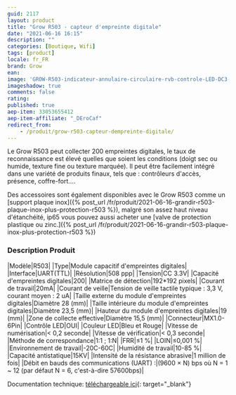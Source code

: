 ```yaml
---
guid: 2117
layout: product 
title: "Grow R503 - capteur d'empreinte digitale"
date: "2021-06-16 16:15"
description: ""
categories: [Boutique, Wifi]
tags: [product]
locale: fr_FR
brand: Grow
ean: 
image: 'GROW-R503-indicateur-annulaire-circulaire-rvb-controle-LED-DC3-3V-mx1-0-6-broches-Module.jpg'
imageshadow: true
comments: false
rating:  
published: true
aep-item: 33053655412
aep-item-affiliate: "_DEroCaf"
redirect_from: 
    - /produit/grow-r503-capteur-dempreinte-digitale/
---
```


Le Grow R503 peut collecter 200 empreintes digitales, le taux de reconnaissance est élevé quelles que soient les conditions (doigt sec ou humide, texture fine ou texture marquée). Il peut être facilement intégré dans une variété de produits finaux, tels que : contrôleurs d'accès, présence, coffre-fort....

Des accessoires sont également disponibles avec le Grow R503 comme un [support plaque inox]({% post_url /fr/produit/2021-06-16-grandir-r503-plaque-inox-plus-protection-r503 %}), malgré son assez haut niveau d'étanchéité, ip65 vous pouvez aussi acheter une [valve de protection plastique ou zinc.]({% post_url /fr/produit/2021-06-16-grandir-r503-plaque-inox-plus-protection-r503 %})

### Description Produit

|Modèle|R503|
|Type|Module capacitif d'empreintes digitales|
|Interface|UART(TTL)|
|Résolution|508 ppp|
|Tension|CC 3.3V|
|Capacité d'empreintes digitales|200|
|Matrice de détection|192*192 pixels|
|Courant de travail|20mA|
|Courant de veille|Tension de veille tactile typique : 3,3 V, courant moyen : 2 uA|
|Taille externe du module d'empreintes digitales|Diamètre 28 (mm)|
|Taille intérieure du module d'empreintes digitales|Diamètre 23,5 (mm)|
|Hauteur du module d'empreintes digitales|19 (mm)|
|Zone de collecte effective|Diamètre 15,5 (mm)|
|Connecteur|MX1.0-6Pin|
|Contrôle LED|OUI|
|Couleur LED|Bleu et Rouge|
|Vitesse de numérisation|&lt; 0,2 seconde|
|Vitesse de vérification|&lt; 0,3 seconde|
|Méthode de correspondance|1:1 ; 1:N|
|FRR|≤1 %|
|LOIN|≤0,001 %|
|Environnement de travail|-20C-60C|
|Humidité de travail|10-85 %|
|Capacité antistatique|15KV|
|Intensité de la résistance abrasive|1 million de fois|
|Débit en bauds des communications (UART) :|(9600 × N) bps où N = 1 ~ 12 (par défaut N = 6, c'est-à-dire 57600bps)|

Documentation technique: [téléchargeable ici](https://www.dropbox.com/sh/epucei8lmoz7xpp/AAAmon04b1DiSOeh1q4nAhzAa?dl=0&preview=R503+fingerprint+module+user+manual.pdf){: target="_blank"}
